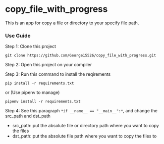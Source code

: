 # copy_file_with_progress

This is an app for copy a file or directory to your specify file path.

### Use Guide
Step 1: Clone this project
~~~
git clone https://github.com/George15526/copy_file_with_progress.git
~~~

Step 2: Open this project on your compiler

Step 3: Run this command to install the reqirements
~~~
pip install -r requirements.txt
~~~
or
(Use pipenv to manage)
~~~
pipenv install -r requirements.txt
~~~

Step 4: See this paragraph ```*if __name__ == "__main__":*```, and change the src_path and dst_path
* src_path: put the absolute file or directory path where you want to copy the files
* dst_path: put the absolute file path where you want to copy the files to
